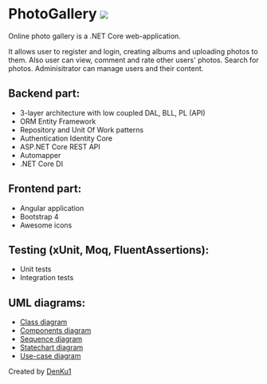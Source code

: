 # PhotoGallery ![](https://github.com/DenKu1/PhotoGallery_old/workflows/main.yml/badge.svg)
Online photo gallery is a .NET Core web-application.

It allows user to register and login, creating albums and uploading photos to them.
Also user can view, comment and rate other users' photos. Search for photos.
Adminisitrator can manage users and their content.

## Backend part: 
* 3-layer architecture with low coupled DAL, BLL, PL (API)
* ORM Entity Framework
* Repository and Unit Of Work patterns
* Authentication Identity Core 
* ASP.NET Core REST API
* Automapper
* .NET Core DI

## Frontend part:
* Angular application
* Bootstrap 4
* Awesome icons

## Testing (xUnit, Moq, FluentAssertions):
* Unit tests
* Integration tests

## UML diagrams:
* [Class diagram](https://viewer.diagrams.net/?highlight=0000ff&edit=_blank&layers=1&nav=1&title=PhotoGallery_ClassDiagram.drawio#Uhttps%3A%2F%2Fdrive.google.com%2Fuc%3Fid%3D19PDJdrg3XwtxBBkmQAH9AJvx2vOFHxWi%26export%3Ddownload)
* [Components diagram](https://viewer.diagrams.net/?highlight=0000ff&edit=_blank&layers=1&nav=1&title=PhotoGallery_ComponentDiagram.drawio#Uhttps%3A%2F%2Fdrive.google.com%2Fuc%3Fid%3D16krgy34lbuk6dnlYTixDgu7cxmDmGbTZ%26export%3Ddownload)
* [Sequence diagram](https://viewer.diagrams.net/?highlight=0000ff&edit=_blank&layers=1&nav=1&title=PhotoGallery_SequenceDiagram.drawio#Uhttps%3A%2F%2Fdrive.google.com%2Fuc%3Fid%3D1xt5J-joOPK1fg8gBKbMX9YULcU2LLYRk%26export%3Ddownload)
* [Statechart diagram](https://viewer.diagrams.net/?highlight=0000ff&edit=_blank&layers=1&nav=1&title=PhotoGallery_StatechartDiagram.drawio#Uhttps%3A%2F%2Fdrive.google.com%2Fuc%3Fid%3D1D3sRx6BNSXnas1_tbqLsQdPBvam6Lh9X%26export%3Ddownload)
* [Use-case diagram](https://viewer.diagrams.net/?highlight=0000ff&edit=_blank&layers=1&nav=1&title=PhotoGallery_UseCaseDiagram#Uhttps%3A%2F%2Fdrive.google.com%2Fuc%3Fid%3D1xPgLqRZ9-5h3ohYoBszr4hFVVpHWG0wp%26export%3Ddownload)

Created by [DenKu1](https://github.com/DenKu1)
